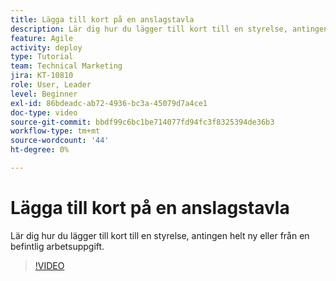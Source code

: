 ```yaml
---
title: Lägga till kort på en anslagstavla
description: Lär dig hur du lägger till kort till en styrelse, antingen helt ny eller från en befintlig arbetsuppgift.
feature: Agile
activity: deploy
type: Tutorial
team: Technical Marketing
jira: KT-10810
role: User, Leader
level: Beginner
exl-id: 86bdeadc-ab72-4936-bc3a-45079d7a4ce1
doc-type: video
source-git-commit: bbdf99c6bc1be714077fd94fc3f8325394de36b3
workflow-type: tm+mt
source-wordcount: '44'
ht-degree: 0%

---
```


# Lägga till kort på en anslagstavla

Lär dig hur du lägger till kort till en styrelse, antingen helt ny eller från en befintlig arbetsuppgift.

>[!VIDEO](https://video.tv.adobe.com/v/346617/?quality=12&learn=on&enablevpops=1)
